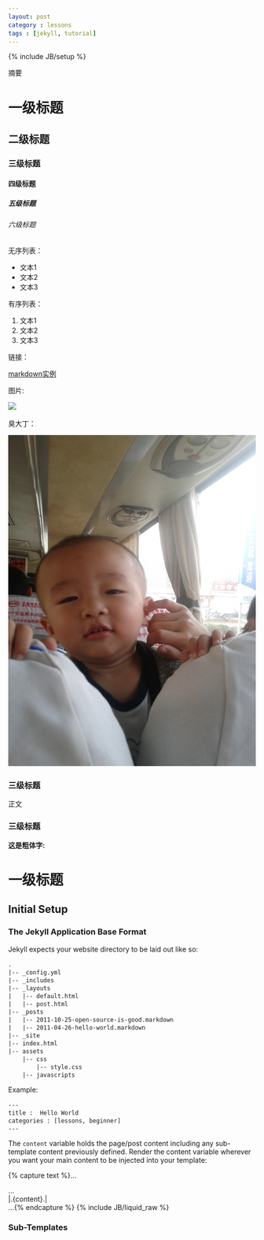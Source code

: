 ```yaml
---
layout: post
category : lessons
tags : [jekyll, tutorial]
---
```

{% include JB/setup %}

摘要

# 一级标题

## 二级标题

### 三级标题

#### 四级标题

##### 五级标题

###### 六级标题

无序列表：
- 文本1
- 文本2
- 文本3

有序列表：
1. 文本1
2. 文本2
3. 文本3

链接：

[markdown实例](http://jianshu.io/p/q81RER)


图片:

![](http://ww4.sinaimg.cn/bmiddle/aa397b7fjw1dzplsgpdw5j.jpg)

臭大丁：

![丁丁](pictures/dd.jpg)

### 三级标题

正文

### 三级标题

**这是粗体字:**

# 一级标题

## Initial Setup


### The Jekyll Application Base Format

Jekyll expects your website directory to be laid out like so:

    .
    |-- _config.yml
    |-- _includes
    |-- _layouts
    |   |-- default.html
    |   |-- post.html
    |-- _posts
    |   |-- 2011-10-25-open-source-is-good.markdown
    |   |-- 2011-04-26-hello-world.markdown
    |-- _site
    |-- index.html
    |-- assets
        |-- css
            |-- style.css
        |-- javascripts


Example:

    ---
    title :  Hello World
    categories : [lessons, beginner]
    ---


The `content` variable holds the page/post content including any sub-template content previously defined.
Render the content variable wherever you want your main content to be injected into your template:

{% capture text %}...
<body>
  <div id="sidebar"> ... </div>
  <div id="main">
    |.{content}.|
  </div>
</body>
...{% endcapture %}
{% include JB/liquid_raw %}

### Sub-Templates
